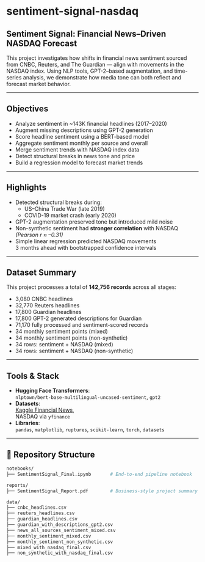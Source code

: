# sentiment-signal-nasdaq
## Sentiment Signal: Financial News–Driven NASDAQ Forecast

This project investigates how shifts in financial news sentiment sourced from CNBC, Reuters, and The Guardian — align with movements in the NASDAQ index. Using NLP tools, GPT-2–based augmentation, and time-series analysis, we demonstrate how media tone can both reflect and forecast market behavior.

---

##  Objectives

- Analyze sentiment in ~143K financial headlines (2017–2020)
- Augment missing descriptions using GPT-2 generation
- Score headline sentiment using a BERT-based model
- Aggregate sentiment monthly per source and overall
- Merge sentiment trends with NASDAQ index data
- Detect structural breaks in news tone and price
- Build a regression model to forecast market trends

---

##  Highlights

- Detected structural breaks during:
  - US–China Trade War (late 2019)
  - COVID-19 market crash (early 2020)
- GPT-2 augmentation preserved tone but introduced mild noise
- Non-synthetic sentiment had **stronger correlation** with NASDAQ  
  _(Pearson r ≈ –0.31)_
- Simple linear regression predicted NASDAQ movements  
  3 months ahead with bootstrapped confidence intervals

---

## Dataset Summary

This project processes a total of **142,756 records** across all stages:

- 3,080 CNBC headlines  
- 32,770 Reuters headlines  
- 17,800 Guardian headlines  
- 17,800 GPT-2 generated descriptions for Guardian  
- 71,170 fully processed and sentiment-scored records  
- 34 monthly sentiment points (mixed)
- 34 monthly sentiment points (non-synthetic)
- 34 rows: sentiment + NASDAQ (mixed)
- 34 rows: sentiment + NASDAQ (non-synthetic)

---

## Tools & Stack

- **Hugging Face Transformers**:  
  `nlptown/bert-base-multilingual-uncased-sentiment`, `gpt2`
- **Datasets**:  
  [Kaggle Financial News](https://www.kaggle.com/datasets/notlucasp/financial-news-headlines),  
  NASDAQ via `yfinance`
- **Libraries**:  
  `pandas`, `matplotlib`, `ruptures`, `scikit-learn`, `torch`, `datasets`

---

## 📁 Repository Structure

```bash
notebooks/
├── SentimentSignal_Final.ipynb       # End-to-end pipeline notebook

reports/
├── SentimentSignal_Report.pdf        # Business-style project summary

data/
├── cnbc_headlines.csv
├── reuters_headlines.csv
├── guardian_headlines.csv
├── guardian_with_descriptions_gpt2.csv
├── news_all_sources_sentiment_mixed.csv
├── monthly_sentiment_mixed.csv
├── monthly_sentiment_non_synthetic.csv
├── mixed_with_nasdaq_final.csv
├── non_synthetic_with_nasdaq_final.csv
